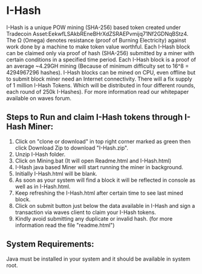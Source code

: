 # I-Hash
I-Hash is a unique POW mining (SHA-256) based token created under Tradecoin Asset:EekwfLSAkbREneBHrXdZSRAEPvmijq71Nf2GDNqBStz4. The Ω (Omega) denotes resistance (proof of Burning Electricity) against work done by a machine to make token value worthful. Each I-Hash block can be claimed only via proof of hash (SHA-256) submitted by a miner with certain conditions in a specified time period. Each I-Hash block is a proof of an average ~4.29GH mining (Because of minimum difficulty set to 16^8 = 4294967296 hashes). I-Hash blocks can be mined on CPU, even offline but to submit block miner need an Internet connectivity. There will a fix supply of 1 million I-Hash Tokens. Which will be distributed in four different rounds, each round of 250k I-Hashes). For more information read our whitepaper available on waves forum.

## Steps to Run and claim I-Hash tokens through I-Hash Miner:
1. Click on "clone or download" in top right corner marked as green then click Download Zip to download "I-Hash.zip".
2. Unzip I-Hash folder.
3. Click on Mining.bat (It will open Readme.html and I-Hash.html)
4. I-Hash java based Miner will start running the miner in background.
5. Initially I-Hash.html will be blank.
6. As soon as your system will find a block it will be reflected in console as well as in I-Hash.html.
6. Keep refreshing the I-Hash.html after certain time to see last mined block.
7. Click on submit button just below the data available in I-Hash and sign a transaction via waves client to claim your I-Hash tokens.
8. Kindly avoid submitting any duplicate or invalid hash. (for more information read the file "readme.html")

## System Requirements:
Java must be installed in your system and it should be available in system root.
